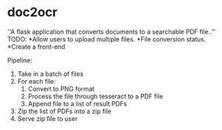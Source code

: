 # doc2ocr
''A flask application that converts documents to a searchable PDF file..''
TODO:
    *Allow users to upload multiple files.
    *File conversion status.
    *Create a front-end

Pipeline:
1. Take in a batch of files
2. For each file:
    1. Convert to PNG format
    2. Process the file through tesseract to a PDF file
    3. Append file to a list of result PDFs
3. Zip the list of PDFs into a zip file
4. Serve zip file to user
